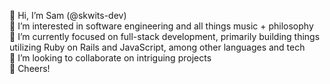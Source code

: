 👋 Hi, I’m Sam (@skwits-dev) <br>
👀 I’m interested in software engineering and all things music + philosophy <br>
🌱 I’m currently focused on full-stack development, primarily building things utilizing Ruby on Rails and JavaScript, among other languages and tech <br>
💞️ I’m looking to collaborate on intriguing projects <br>
🍻 Cheers!
